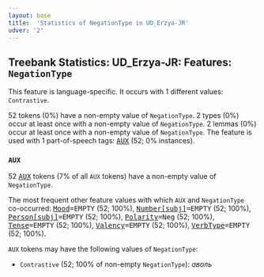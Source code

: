 ```yaml
---
layout: base
title:  'Statistics of NegationType in UD_Erzya-JR'
udver: '2'
---
```


## Treebank Statistics: UD_Erzya-JR: Features: `NegationType`

This feature is language-specific.
It occurs with 1 different values: `Contrastive`.

52 tokens (0%) have a non-empty value of `NegationType`.
2 types (0%) occur at least once with a non-empty value of `NegationType`.
2 lemmas (0%) occur at least once with a non-empty value of `NegationType`.
The feature is used with 1 part-of-speech tags: <tt><a href="myv_jr-pos-AUX.html">AUX</a></tt> (52; 0% instances).

### `AUX`

52 <tt><a href="myv_jr-pos-AUX.html">AUX</a></tt> tokens (7% of all `AUX` tokens) have a non-empty value of `NegationType`.

The most frequent other feature values with which `AUX` and `NegationType` co-occurred: <tt><a href="myv_jr-feat-Mood.html">Mood</a></tt><tt>=EMPTY</tt> (52; 100%), <tt><a href="myv_jr-feat-Number-subj.html">Number[subj]</a></tt><tt>=EMPTY</tt> (52; 100%), <tt><a href="myv_jr-feat-Person-subj.html">Person[subj]</a></tt><tt>=EMPTY</tt> (52; 100%), <tt><a href="myv_jr-feat-Polarity.html">Polarity</a></tt><tt>=Neg</tt> (52; 100%), <tt><a href="myv_jr-feat-Tense.html">Tense</a></tt><tt>=EMPTY</tt> (52; 100%), <tt><a href="myv_jr-feat-Valency.html">Valency</a></tt><tt>=EMPTY</tt> (52; 100%), <tt><a href="myv_jr-feat-VerbType.html">VerbType</a></tt><tt>=EMPTY</tt> (52; 100%).

`AUX` tokens may have the following values of `NegationType`:

* `Contrastive` (52; 100% of non-empty `NegationType`): <em>аволь</em>

